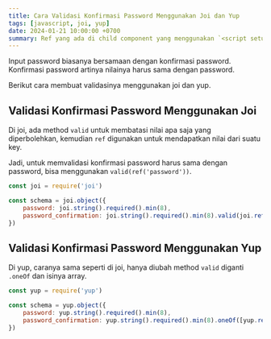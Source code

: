 ```yaml
---
title: Cara Validasi Konfirmasi Password Menggunakan Joi dan Yup
tags: [javascript, joi, yup]
date: 2024-01-21 10:00:00 +0700
summary: Ref yang ada di child component yang menggunakan `<script setup>` atau *composition api* harus di-*expose* dulu menggunakan `defineExpose` agar bisa diakses dari luar component.
---
```


Input password biasanya bersamaan dengan konfirmasi password. Konfirmasi password artinya nilainya harus sama dengan password.

<!--more-->

Berikut cara membuat validasinya menggunakan joi dan yup.

## Validasi Konfirmasi Password Menggunakan Joi

Di joi, ada method `valid` untuk membatasi nilai apa saja yang diperbolehkan, kemudian `ref` digunakan untuk mendapatkan nilai dari suatu key.

Jadi, untuk memvalidasi konfirmasi password harus sama dengan password, bisa menggunakan `valid(ref('password'))`.

```javascript
const joi = require('joi')

const schema = joi.object({
    password: joi.string().required().min(8),
    password_confirmation: joi.string().required().min(8).valid(joi.ref('password'))
})
```

## Validasi Konfirmasi Password Menggunakan Yup

Di yup, caranya sama seperti di joi, hanya diubah method `valid` diganti `.oneOf` dan isinya array. 

```javascript
const yup = require('yup')

const schema = yup.object({
    password: yup.string().required().min(8),
    password_confirmation: yup.string().required().min(8).oneOf([yup.ref('password')])
})
```